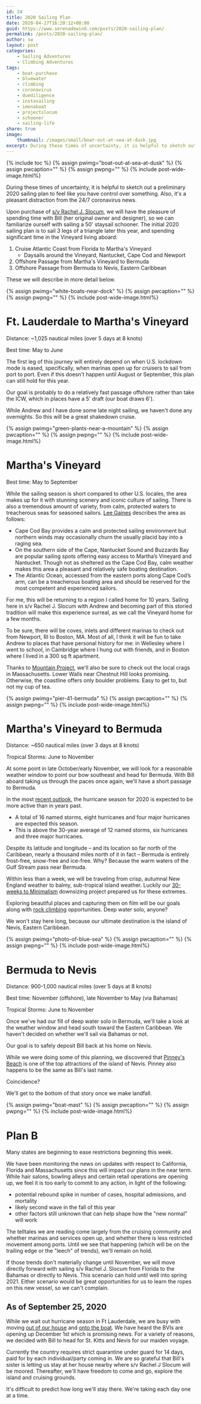 ```yaml
---
id: 24
title: 2020 Sailing Plan
date: 2020-04-27T16:20:12+00:00
guid: https://www.serenadewind.com/posts/2020-sailing-plan/
permalink: /posts/2020-sailing-plan/
author: sw
layout: post
categories:
    - Sailing Adventures
    - Climbing Adventures
tags:
    - boat-purchase
    - bluewater
    - climbing
    - coronavirus
    - duediligence
    - instasailing
    - imonaboat
    - projectslocum
    - schooner
    - sailing-life
share: true
image:
    thumbnail: /images/small/boat-out-at-sea-at-dusk.jpg 
excerpt: During these times of uncertainty, it is helpful to sketch out a preliminary plan to feel like you have control over something. Also, it's a pleasant distraction from the 24/7 coronavirus news. Here is our 2020 Sailing Plan.
---
```

{% include toc %}
{% assign pwimg="boat-out-at-sea-at-dusk" %}
{% assign pwcaption="" %}
{% assign pwpng="" %}
{% include post-wide-image.html%}

During these times of uncertainty, it is helpful to sketch out a preliminary 2020 sailing plan to feel like you have control over something. Also, it's a pleasant distraction from the 24/7 coronavirus news.

Upon purchase of [s/v Rachel J. Slocum](/about-rachel-j-slocum/), we will have the pleasure of spending time with Bill (her original owner and designer), so we can familiarize ourself with sailing a 50' staysail schooner. The initial 2020 sailing plan is to sail 3 legs of a triangle later this year, and spending significant time in the Vineyard living aboard:

1.  Cruise Atlantic Coast from Florida to Martha's Vineyard
    -   Daysails around the Vineyard, Nantucket, Cape Cod and Newport
2.  Offshore Passage from Martha's Vineyard to Bermuda
3.  Offshore Passage from Bermuda to Nevis, Eastern Caribbean

These we will describe in more detail below.

{% assign pwimg="white-boats-near-dock" %}
{% assign pwcaption="" %}
{% assign pwpng="" %}
{% include post-wide-image.html%}


# Ft. Lauderdale to Martha's Vineyard

Distance: ~1,025 nautical miles (over 5 days at 8 knots)

Best time: May to June

The first leg of this journey will entirely depend on when U.S. lockdown mode is eased, specifically, when marinas open up for cruisers to sail from port to port. Even if this doesn't happen until August or September, this plan can still hold for this year.

Our goal is probably to do a relatively fast passage offshore rather than take the ICW, which in places have a 5' draft (our boat draws 6').

While Andrew and I have done some late night sailing, we haven't done any overnights. So this will be a great shakedown cruise.

{% assign pwimg="green-plants-near-a-mountain" %}
{% assign pwcaption="" %}
{% assign pwpng="" %}
{% include post-wide-image.html%}


# Martha's Vineyard

Best time: May to September

While the sailing season is short compared to other U.S. locales, the area makes up for it with stunning scenery and iconic culture of sailing. There is also a tremendous amount of variety, from calm, protected waters to treacherous seas for seasoned sailors. [Lee Gaines](http://dguides.com/capecod/activities/recreation/boating-and-sailing/ "Cape Cod boating and sailing") describes the area as follows:

-   Cape Cod Bay provides a calm and protected sailing environment but northern winds may occasionally churn the usually placid bay into a raging sea.
-   On the southern side of the Cape, Nantucket Sound and Buzzards Bay are popular sailing spots offering easy access to Martha’s Vineyard and Nantucket. Though not as sheltered as the Cape Cod Bay, calm weather makes this area a pleasant and relatively safe boating destination.
-   The Atlantic Ocean, accessed from the eastern ports along Cape Cod’s arm, can be a treacherous boating area and should be reserved for the most competent and experienced sailors.

For me, this will be returning to a region I called home for 10 years. Sailing here in s/v Rachel J. Slocum with Andrew and becoming part of this storied tradition will make this experience surreal, as we call the Vineyard home for a few months.

To be sure, there will be coves, inlets and different marinas to check out from Newport, RI to Boston, MA. Most of all, I think it will be fun to take Andrew to places that have personal history for me: in Wellesley where I went to school, in Cambridge where I hung out with friends, and in Boston where I lived in a 300 sq ft apartment.

Thanks to [Mountain Project](https://www.mountainproject.com/area/105908062/massachusetts "Mountain Project"), we'll also be sure to check out the local crags in Massachusetts. Lower Walls near Chestnut Hill looks promising. Otherwise, the coastline offers only boulder problems. Easy to get to, but not my cup of tea.

{% assign pwimg="pier-41-bermuda" %}
{% assign pwcaption="" %}
{% assign pwpng="" %}
{% include post-wide-image.html%}


# Martha's Vineyard to Bermuda

Distance: ~650 nautical miles (over 3 days at 8 knots)

Tropical Storms: June to November

At some point in late October/early November, we will look for a reasonable weather window to point our bow southeast and head for Bermuda. With Bill aboard taking us through the paces once again, we'll have a short passage to Bermuda.

In the most [recent outlook](https://weather.com/storms/hurricane/news/2020-04-01-2020-atlantic-hurricane-season-april-outlook "Recent hurricane outlook"), the hurricane season for 2020 is expected to be more active than in years past.

-   A total of 16 named storms, eight hurricanes and four major hurricanes are expected this season.
-   This is above the 30-year average of 12 named storms, six hurricanes and three major hurricanes.

Despite its latitude and longitude – and its location so far north of the Caribbean, nearly a thousand miles north of it in fact – Bermuda is entirely frost-free, snow-free and ice-free. Why? Because the warm waters of the Gulf Stream pass near Bermuda.

Within less than a week, we will be traveling from crisp, autumnal New England weather to balmy, sub-tropical island weather. Luckily our [30-weeks to Minimalism](https://www.serenadewind.com/posts/30-weeks-to-minimalism/ "30-weeks to Minimalism") downsizing project prepared us for these extremes.

Exploring beautiful places and capturing them on film will be our goals along with [rock climbing](https://www.gotobermuda.com/article/rock-climbing-on-bermudas-coastal-cliffs "rock climbing on bermudas coastal cliffs") opportunities. Deep water solo, anyone?

We won't stay here long, because our ultimate destination is the island of Nevis, Eastern Caribbean.

{% assign pwimg="photo-of-blue-sea" %}
{% assign pwcaption="" %}
{% assign pwpng="" %}
{% include post-wide-image.html%}


# Bermuda to Nevis

Distance: 900-1,000 nautical miles (over 5 days at 8 knots)

Best time: November (offshore), late November to May (via Bahamas)

Tropical Storms: June to November

Once we've had our fill of deep water solo in Bermuda, we'll take a look at the weather window and head south toward the Eastern Caribbean. We haven't decided on whether we'll sail via Bahamas or not.

Our goal is to safely deposit Bill back at his home on Nevis.

While we were doing some of this planning, we discovered that [Pinney's Beach](https://en.wikipedia.org/wiki/Pinney%27s_Beach "Pinney's Beach") is one of the top attractions of the island of Nevis. Pinney also happens to be the same as Bill's last name.

Coincidence?

We'll get to the bottom of that story once we make landfall.

{% assign pwimg="boat-mast" %}
{% assign pwcaption="" %}
{% assign pwpng="" %}
{% include post-wide-image.html%}

# Plan B

Many states are beginning to ease restrictions beginning this week.

We have been monitoring the news on updates with respect to California, Florida and Massachusetts since this will impact our plans in the near term. While hair salons, bowling alleys and certain retail operations are opening up, we feel it is too early to commit to any action, in light of the following:

-   potential rebound spike in number of cases, hospital admissions, and mortality
-   likely second wave in the fall of this year
-   other factors still unknown that can help shape how the "new normal" will work

The telltales we are reading come largely from the cruising community and whether marinas and services open up, and whether there is less restricted movement among ports. Until we see that happening (which will be on the trailing edge or the "leech" of trends), we'll remain on hold.

If those trends don't materially change until November, we will move directly forward with sailing s/v Rachel J. Slocum from Florida to the Bahamas or directly to Nevis. This scenario can hold until well into spring 2021. Either scenario would be great opportunities for us to learn the ropes on this new vessel, so we can't complain.

## As of September 25, 2020

While we wait out hurricane season in Ft Lauderdale, we are busy with moving [out of our house](/posts/whats-next/) and [onto the boat](/posts/harriet-rachel/). We have heard the BVIs are opening up December 1st which is promising news. For a variety of reasons, we decided with Bill to head for St. Kitts and Nevis for our maiden voyage. 

Currently the country requires strict quarantine under guard for 14 days, paid for by each individual/party coming in. We are so grateful that Bill's sister is letting us stay at her house nearby where s/v Rachel J Slocum will be moored. Thereafter, we'll have freedom to come and go, explore the island and cruising grounds. 

It's difficult to predict how long we'll stay there. We're taking each day one at a time.
